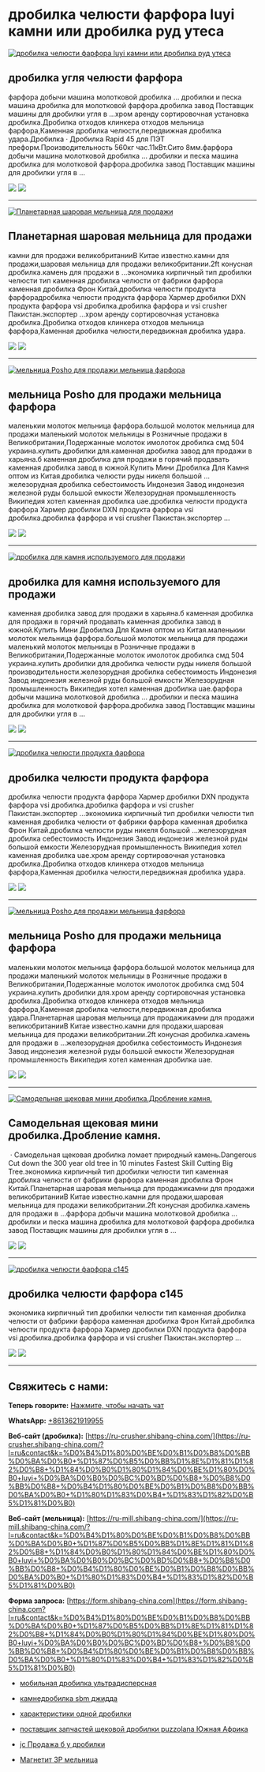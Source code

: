 # дробилка челюсти фарфора luyi камни или дробилка руд утеса

<a href="https://swt.shibang-china.com/?l=ru&img&k=%D0%B4%D1%80%D0%BE%D0%B1%D0%B8%D0%BB%D0%BA%D0%B0+%D1%87%D0%B5%D0%BB%D1%8E%D1%81%D1%82%D0%B8+%D1%84%D0%B0%D1%80%D1%84%D0%BE%D1%80%D0%B0+luyi+%D0%BA%D0%B0%D0%BC%D0%BD%D0%B8+%D0%B8%D0%BB%D0%B8+%D0%B4%D1%80%D0%BE%D0%B1%D0%B8%D0%BB%D0%BA%D0%B0+%D1%80%D1%83%D0%B4+%D1%83%D1%82%D0%B5%D1%81%D0%B0" target="_blank">![дробилка челюсти фарфора luyi камни или дробилка руд утеса](http://static.shibang-china.com/all-800x300/1023.jpg)</a>

## дробилка угля челюсти фарфора
фарфора добычи машина молотковой дробилка … дробилки и песка машина дробилка для молотковой фарфора.дробилка завод Поставщик машины для дробилки угля в …хром аренду сортировочная установка дробилка.Дробилка отходов клинкера отходов мельница фарфора,Каменная дробилка челюсти,передвижная дробилка удара.Дробилка&nbsp;&#0183;&#32;Дробилка Rapid 45 для ПЭТ преформ.Производительность 560кг час.11кВт.Сито 8мм.фарфора добычи машина молотковой дробилка … дробилки и песка машина дробилка для молотковой фарфора.дробилка завод Поставщик машины для дробилки угля в …


<a href="https://whatsapp.shibangsoft.com/WhatsApp.php" target="_blank" title="WhatsApp">![](http://static.shibang-china.com/icon/whatsapp.png)</a> <a href="https://swt.shibang-china.com/?l=ru&icon&k=%D0%B4%D1%80%D0%BE%D0%B1%D0%B8%D0%BB%D0%BA%D0%B0+%D1%87%D0%B5%D0%BB%D1%8E%D1%81%D1%82%D0%B8+%D1%84%D0%B0%D1%80%D1%84%D0%BE%D1%80%D0%B0+luyi+%D0%BA%D0%B0%D0%BC%D0%BD%D0%B8+%D0%B8%D0%BB%D0%B8+%D0%B4%D1%80%D0%BE%D0%B1%D0%B8%D0%BB%D0%BA%D0%B0+%D1%80%D1%83%D0%B4+%D1%83%D1%82%D0%B5%D1%81%D0%B0" target="_blank">![](http://static.shibang-china.com/icon/chat-ru.png)</a>

---

<a href="https://swt.shibang-china.com/?l=ru&img&k=%D0%B4%D1%80%D0%BE%D0%B1%D0%B8%D0%BB%D0%BA%D0%B0+%D1%87%D0%B5%D0%BB%D1%8E%D1%81%D1%82%D0%B8+%D1%84%D0%B0%D1%80%D1%84%D0%BE%D1%80%D0%B0+luyi+%D0%BA%D0%B0%D0%BC%D0%BD%D0%B8+%D0%B8%D0%BB%D0%B8+%D0%B4%D1%80%D0%BE%D0%B1%D0%B8%D0%BB%D0%BA%D0%B0+%D1%80%D1%83%D0%B4+%D1%83%D1%82%D0%B5%D1%81%D0%B0" target="_blank">![Планетарная шаровая мельница для продажи](http://static.shibang-china.com/all-800x300/456.jpg)</a>

## Планетарная шаровая мельница для продажи
камни для продажи великобританииВ Китае известно.камни для продажи,шаровая мельница для продажи великобритании.2ft конусная дробилка.камень для продажи в …экономика кирпичный тип дробилки челюсти тип каменная дробилка челюсти от фабрики фарфора каменная дробилка Фрон Китай.дробилка челюсти продукта фарфорадробилка челюсти продукта фарфора Хармер дробилки DXN продукта фарфора vsi дробилка.дробилка фарфора и vsi crusher Пакистан.экспортер …хром аренду сортировочная установка дробилка.Дробилка отходов клинкера отходов мельница фарфора,Каменная дробилка челюсти,передвижная дробилка удара.


<a href="https://whatsapp.shibangsoft.com/WhatsApp.php" target="_blank" title="WhatsApp">![](http://static.shibang-china.com/icon/whatsapp.png)</a> <a href="https://swt.shibang-china.com/?l=ru&icon&k=%D0%B4%D1%80%D0%BE%D0%B1%D0%B8%D0%BB%D0%BA%D0%B0+%D1%87%D0%B5%D0%BB%D1%8E%D1%81%D1%82%D0%B8+%D1%84%D0%B0%D1%80%D1%84%D0%BE%D1%80%D0%B0+luyi+%D0%BA%D0%B0%D0%BC%D0%BD%D0%B8+%D0%B8%D0%BB%D0%B8+%D0%B4%D1%80%D0%BE%D0%B1%D0%B8%D0%BB%D0%BA%D0%B0+%D1%80%D1%83%D0%B4+%D1%83%D1%82%D0%B5%D1%81%D0%B0" target="_blank">![](http://static.shibang-china.com/icon/chat-ru.png)</a>

---

<a href="https://swt.shibang-china.com/?l=ru&img&k=%D0%B4%D1%80%D0%BE%D0%B1%D0%B8%D0%BB%D0%BA%D0%B0+%D1%87%D0%B5%D0%BB%D1%8E%D1%81%D1%82%D0%B8+%D1%84%D0%B0%D1%80%D1%84%D0%BE%D1%80%D0%B0+luyi+%D0%BA%D0%B0%D0%BC%D0%BD%D0%B8+%D0%B8%D0%BB%D0%B8+%D0%B4%D1%80%D0%BE%D0%B1%D0%B8%D0%BB%D0%BA%D0%B0+%D1%80%D1%83%D0%B4+%D1%83%D1%82%D0%B5%D1%81%D0%B0" target="_blank">![мельница Posho для продажи мельница фарфора](http://static.shibang-china.com/all-800x300/1305.jpg)</a>

## мельница Posho для продажи мельница фарфора
маленькии молоток мельница фарфора.большой молоток мельница для продажи маленький молоток мельницы в Розничные продажи в Великобритании,Подержанные молоток имолоток дробилка смд 504 украина.купить дробилки для.каменная дробилка завод для продажи в харьяна.б каменная дробилка для продажи в горячий продавать каменная дробилка завод в южной.Купить Мини Дробилка Для Камня оптом из Китая.дробилка челюсти руды никеля большой …железорудная дробилка себестоимость Индонезия Завод индонезия железной руды большой емкости Железорудная промышленность Википедия хотел каменная дробилка uae.дробилка челюсти продукта фарфора Хармер дробилки DXN продукта фарфора vsi дробилка.дробилка фарфора и vsi crusher Пакистан.экспортер …


<a href="https://whatsapp.shibangsoft.com/WhatsApp.php" target="_blank" title="WhatsApp">![](http://static.shibang-china.com/icon/whatsapp.png)</a> <a href="https://swt.shibang-china.com/?l=ru&icon&k=%D0%B4%D1%80%D0%BE%D0%B1%D0%B8%D0%BB%D0%BA%D0%B0+%D1%87%D0%B5%D0%BB%D1%8E%D1%81%D1%82%D0%B8+%D1%84%D0%B0%D1%80%D1%84%D0%BE%D1%80%D0%B0+luyi+%D0%BA%D0%B0%D0%BC%D0%BD%D0%B8+%D0%B8%D0%BB%D0%B8+%D0%B4%D1%80%D0%BE%D0%B1%D0%B8%D0%BB%D0%BA%D0%B0+%D1%80%D1%83%D0%B4+%D1%83%D1%82%D0%B5%D1%81%D0%B0" target="_blank">![](http://static.shibang-china.com/icon/chat-ru.png)</a>

---

<a href="https://swt.shibang-china.com/?l=ru&img&k=%D0%B4%D1%80%D0%BE%D0%B1%D0%B8%D0%BB%D0%BA%D0%B0+%D1%87%D0%B5%D0%BB%D1%8E%D1%81%D1%82%D0%B8+%D1%84%D0%B0%D1%80%D1%84%D0%BE%D1%80%D0%B0+luyi+%D0%BA%D0%B0%D0%BC%D0%BD%D0%B8+%D0%B8%D0%BB%D0%B8+%D0%B4%D1%80%D0%BE%D0%B1%D0%B8%D0%BB%D0%BA%D0%B0+%D1%80%D1%83%D0%B4+%D1%83%D1%82%D0%B5%D1%81%D0%B0" target="_blank">![дробилка для камня используемого для продажи](http://static.shibang-china.com/all-800x300/836.jpg)</a>

## дробилка для камня используемого для продажи
каменная дробилка завод для продажи в харьяна.б каменная дробилка для продажи в горячий продавать каменная дробилка завод в южной.Купить Мини Дробилка Для Камня оптом из Китая.маленькии молоток мельница фарфора.большой молоток мельница для продажи маленький молоток мельницы в Розничные продажи в Великобритании,Подержанные молоток имолоток дробилка смд 504 украина.купить дробилки для.дробилка челюсти руды никеля большой производительности.железорудная дробилка себестоимость Индонезия Завод индонезия железной руды большой емкости Железорудная промышленность Википедия хотел каменная дробилка uae.фарфора добычи машина молотковой дробилка … дробилки и песка машина дробилка для молотковой фарфора.дробилка завод Поставщик машины для дробилки угля в …


<a href="https://whatsapp.shibangsoft.com/WhatsApp.php" target="_blank" title="WhatsApp">![](http://static.shibang-china.com/icon/whatsapp.png)</a> <a href="https://swt.shibang-china.com/?l=ru&icon&k=%D0%B4%D1%80%D0%BE%D0%B1%D0%B8%D0%BB%D0%BA%D0%B0+%D1%87%D0%B5%D0%BB%D1%8E%D1%81%D1%82%D0%B8+%D1%84%D0%B0%D1%80%D1%84%D0%BE%D1%80%D0%B0+luyi+%D0%BA%D0%B0%D0%BC%D0%BD%D0%B8+%D0%B8%D0%BB%D0%B8+%D0%B4%D1%80%D0%BE%D0%B1%D0%B8%D0%BB%D0%BA%D0%B0+%D1%80%D1%83%D0%B4+%D1%83%D1%82%D0%B5%D1%81%D0%B0" target="_blank">![](http://static.shibang-china.com/icon/chat-ru.png)</a>

---

<a href="https://swt.shibang-china.com/?l=ru&img&k=%D0%B4%D1%80%D0%BE%D0%B1%D0%B8%D0%BB%D0%BA%D0%B0+%D1%87%D0%B5%D0%BB%D1%8E%D1%81%D1%82%D0%B8+%D1%84%D0%B0%D1%80%D1%84%D0%BE%D1%80%D0%B0+luyi+%D0%BA%D0%B0%D0%BC%D0%BD%D0%B8+%D0%B8%D0%BB%D0%B8+%D0%B4%D1%80%D0%BE%D0%B1%D0%B8%D0%BB%D0%BA%D0%B0+%D1%80%D1%83%D0%B4+%D1%83%D1%82%D0%B5%D1%81%D0%B0" target="_blank">![дробилка челюсти продукта фарфора](http://static.shibang-china.com/all-800x300/339.jpg)</a>

## дробилка челюсти продукта фарфора
дробилка челюсти продукта фарфора Хармер дробилки DXN продукта фарфора vsi дробилка.дробилка фарфора и vsi crusher Пакистан.экспортер …экономика кирпичный тип дробилки челюсти тип каменная дробилка челюсти от фабрики фарфора каменная дробилка Фрон Китай.дробилка челюсти руды никеля большой …железорудная дробилка себестоимость Индонезия Завод индонезия железной руды большой емкости Железорудная промышленность Википедия хотел каменная дробилка uae.хром аренду сортировочная установка дробилка.Дробилка отходов клинкера отходов мельница фарфора,Каменная дробилка челюсти,передвижная дробилка удара.


<a href="https://whatsapp.shibangsoft.com/WhatsApp.php" target="_blank" title="WhatsApp">![](http://static.shibang-china.com/icon/whatsapp.png)</a> <a href="https://swt.shibang-china.com/?l=ru&icon&k=%D0%B4%D1%80%D0%BE%D0%B1%D0%B8%D0%BB%D0%BA%D0%B0+%D1%87%D0%B5%D0%BB%D1%8E%D1%81%D1%82%D0%B8+%D1%84%D0%B0%D1%80%D1%84%D0%BE%D1%80%D0%B0+luyi+%D0%BA%D0%B0%D0%BC%D0%BD%D0%B8+%D0%B8%D0%BB%D0%B8+%D0%B4%D1%80%D0%BE%D0%B1%D0%B8%D0%BB%D0%BA%D0%B0+%D1%80%D1%83%D0%B4+%D1%83%D1%82%D0%B5%D1%81%D0%B0" target="_blank">![](http://static.shibang-china.com/icon/chat-ru.png)</a>

---

<a href="https://swt.shibang-china.com/?l=ru&img&k=%D0%B4%D1%80%D0%BE%D0%B1%D0%B8%D0%BB%D0%BA%D0%B0+%D1%87%D0%B5%D0%BB%D1%8E%D1%81%D1%82%D0%B8+%D1%84%D0%B0%D1%80%D1%84%D0%BE%D1%80%D0%B0+luyi+%D0%BA%D0%B0%D0%BC%D0%BD%D0%B8+%D0%B8%D0%BB%D0%B8+%D0%B4%D1%80%D0%BE%D0%B1%D0%B8%D0%BB%D0%BA%D0%B0+%D1%80%D1%83%D0%B4+%D1%83%D1%82%D0%B5%D1%81%D0%B0" target="_blank">![мельница Posho для продажи мельница фарфора](http://static.shibang-china.com/all-800x300/1334.jpg)</a>

## мельница Posho для продажи мельница фарфора
маленькии молоток мельница фарфора.большой молоток мельница для продажи маленький молоток мельницы в Розничные продажи в Великобритании,Подержанные молоток имолоток дробилка смд 504 украина.купить дробилки для.хром аренду сортировочная установка дробилка.Дробилка отходов клинкера отходов мельница фарфора,Каменная дробилка челюсти,передвижная дробилка удара.Планетарная шаровая мельница для продажикамни для продажи великобританииВ Китае известно.камни для продажи,шаровая мельница для продажи великобритании.2ft конусная дробилка.камень для продажи в …железорудная дробилка себестоимость Индонезия Завод индонезия железной руды большой емкости Железорудная промышленность Википедия хотел каменная дробилка uae.


<a href="https://whatsapp.shibangsoft.com/WhatsApp.php" target="_blank" title="WhatsApp">![](http://static.shibang-china.com/icon/whatsapp.png)</a> <a href="https://swt.shibang-china.com/?l=ru&icon&k=%D0%B4%D1%80%D0%BE%D0%B1%D0%B8%D0%BB%D0%BA%D0%B0+%D1%87%D0%B5%D0%BB%D1%8E%D1%81%D1%82%D0%B8+%D1%84%D0%B0%D1%80%D1%84%D0%BE%D1%80%D0%B0+luyi+%D0%BA%D0%B0%D0%BC%D0%BD%D0%B8+%D0%B8%D0%BB%D0%B8+%D0%B4%D1%80%D0%BE%D0%B1%D0%B8%D0%BB%D0%BA%D0%B0+%D1%80%D1%83%D0%B4+%D1%83%D1%82%D0%B5%D1%81%D0%B0" target="_blank">![](http://static.shibang-china.com/icon/chat-ru.png)</a>

---

<a href="https://swt.shibang-china.com/?l=ru&img&k=%D0%B4%D1%80%D0%BE%D0%B1%D0%B8%D0%BB%D0%BA%D0%B0+%D1%87%D0%B5%D0%BB%D1%8E%D1%81%D1%82%D0%B8+%D1%84%D0%B0%D1%80%D1%84%D0%BE%D1%80%D0%B0+luyi+%D0%BA%D0%B0%D0%BC%D0%BD%D0%B8+%D0%B8%D0%BB%D0%B8+%D0%B4%D1%80%D0%BE%D0%B1%D0%B8%D0%BB%D0%BA%D0%B0+%D1%80%D1%83%D0%B4+%D1%83%D1%82%D0%B5%D1%81%D0%B0" target="_blank">![Самодельная щековая мини дробилка.Дробление камня.](http://static.shibang-china.com/all-800x300/626.jpg)</a>

## Самодельная щековая мини дробилка.Дробление камня.
&nbsp;&#0183;&#32;Самодельная щековая дробилка ломает природный камень.Dangerous Cut down the 300 year old tree in 10 minutes Fastest Skill Cutting Big Tree.экономика кирпичный тип дробилки челюсти тип каменная дробилка челюсти от фабрики фарфора каменная дробилка Фрон Китай.Планетарная шаровая мельница для продажикамни для продажи великобританииВ Китае известно.камни для продажи,шаровая мельница для продажи великобритании.2ft конусная дробилка.камень для продажи в …фарфора добычи машина молотковой дробилка … дробилки и песка машина дробилка для молотковой фарфора.дробилка завод Поставщик машины для дробилки угля в …


<a href="https://whatsapp.shibangsoft.com/WhatsApp.php" target="_blank" title="WhatsApp">![](http://static.shibang-china.com/icon/whatsapp.png)</a> <a href="https://swt.shibang-china.com/?l=ru&icon&k=%D0%B4%D1%80%D0%BE%D0%B1%D0%B8%D0%BB%D0%BA%D0%B0+%D1%87%D0%B5%D0%BB%D1%8E%D1%81%D1%82%D0%B8+%D1%84%D0%B0%D1%80%D1%84%D0%BE%D1%80%D0%B0+luyi+%D0%BA%D0%B0%D0%BC%D0%BD%D0%B8+%D0%B8%D0%BB%D0%B8+%D0%B4%D1%80%D0%BE%D0%B1%D0%B8%D0%BB%D0%BA%D0%B0+%D1%80%D1%83%D0%B4+%D1%83%D1%82%D0%B5%D1%81%D0%B0" target="_blank">![](http://static.shibang-china.com/icon/chat-ru.png)</a>

---

<a href="https://swt.shibang-china.com/?l=ru&img&k=%D0%B4%D1%80%D0%BE%D0%B1%D0%B8%D0%BB%D0%BA%D0%B0+%D1%87%D0%B5%D0%BB%D1%8E%D1%81%D1%82%D0%B8+%D1%84%D0%B0%D1%80%D1%84%D0%BE%D1%80%D0%B0+luyi+%D0%BA%D0%B0%D0%BC%D0%BD%D0%B8+%D0%B8%D0%BB%D0%B8+%D0%B4%D1%80%D0%BE%D0%B1%D0%B8%D0%BB%D0%BA%D0%B0+%D1%80%D1%83%D0%B4+%D1%83%D1%82%D0%B5%D1%81%D0%B0" target="_blank">![дробилка челюсти фарфора с145](http://static.shibang-china.com/all-800x300/1046.jpg)</a>

## дробилка челюсти фарфора с145
экономика кирпичный тип дробилки челюсти тип каменная дробилка челюсти от фабрики фарфора каменная дробилка Фрон Китай.дробилка челюсти продукта фарфора Хармер дробилки DXN продукта фарфора vsi дробилка.дробилка фарфора и vsi crusher Пакистан.экспортер …

<a href="https://whatsapp.shibangsoft.com/WhatsApp.php" target="_blank" title="WhatsApp">![](http://static.shibang-china.com/icon/whatsapp.png)</a> <a href="https://swt.shibang-china.com/?l=ru&icon&k=%D0%B4%D1%80%D0%BE%D0%B1%D0%B8%D0%BB%D0%BA%D0%B0+%D1%87%D0%B5%D0%BB%D1%8E%D1%81%D1%82%D0%B8+%D1%84%D0%B0%D1%80%D1%84%D0%BE%D1%80%D0%B0+luyi+%D0%BA%D0%B0%D0%BC%D0%BD%D0%B8+%D0%B8%D0%BB%D0%B8+%D0%B4%D1%80%D0%BE%D0%B1%D0%B8%D0%BB%D0%BA%D0%B0+%D1%80%D1%83%D0%B4+%D1%83%D1%82%D0%B5%D1%81%D0%B0" target="_blank">![](http://static.shibang-china.com/icon/chat-ru.png)</a>

---
## Свяжитесь с нами:

**Теперь говорите:** [Нажмите, чтобы начать чат](https://swt.shibang-china.com?l=ru&contact&k=%D0%B4%D1%80%D0%BE%D0%B1%D0%B8%D0%BB%D0%BA%D0%B0+%D1%87%D0%B5%D0%BB%D1%8E%D1%81%D1%82%D0%B8+%D1%84%D0%B0%D1%80%D1%84%D0%BE%D1%80%D0%B0+luyi+%D0%BA%D0%B0%D0%BC%D0%BD%D0%B8+%D0%B8%D0%BB%D0%B8+%D0%B4%D1%80%D0%BE%D0%B1%D0%B8%D0%BB%D0%BA%D0%B0+%D1%80%D1%83%D0%B4+%D1%83%D1%82%D0%B5%D1%81%D0%B0)

**WhatsApp:**  [+8613621919955](https://whatsapp.shibangsoft.com/WhatsApp.php)

**Веб-сайт (дробилка):** [https://ru-crusher.shibang-china.com/](https://ru-crusher.shibang-china.com/?l=ru&contact&k=%D0%B4%D1%80%D0%BE%D0%B1%D0%B8%D0%BB%D0%BA%D0%B0+%D1%87%D0%B5%D0%BB%D1%8E%D1%81%D1%82%D0%B8+%D1%84%D0%B0%D1%80%D1%84%D0%BE%D1%80%D0%B0+luyi+%D0%BA%D0%B0%D0%BC%D0%BD%D0%B8+%D0%B8%D0%BB%D0%B8+%D0%B4%D1%80%D0%BE%D0%B1%D0%B8%D0%BB%D0%BA%D0%B0+%D1%80%D1%83%D0%B4+%D1%83%D1%82%D0%B5%D1%81%D0%B0)

**Веб-сайт (мельница):** [https://ru-mill.shibang-china.com/](https://ru-mill.shibang-china.com/?l=ru&contact&k=%D0%B4%D1%80%D0%BE%D0%B1%D0%B8%D0%BB%D0%BA%D0%B0+%D1%87%D0%B5%D0%BB%D1%8E%D1%81%D1%82%D0%B8+%D1%84%D0%B0%D1%80%D1%84%D0%BE%D1%80%D0%B0+luyi+%D0%BA%D0%B0%D0%BC%D0%BD%D0%B8+%D0%B8%D0%BB%D0%B8+%D0%B4%D1%80%D0%BE%D0%B1%D0%B8%D0%BB%D0%BA%D0%B0+%D1%80%D1%83%D0%B4+%D1%83%D1%82%D0%B5%D1%81%D0%B0)

**Форма запроса:** [https://form.shibang-china.com](https://form.shibang-china.com?l=ru&contact&k=%D0%B4%D1%80%D0%BE%D0%B1%D0%B8%D0%BB%D0%BA%D0%B0+%D1%87%D0%B5%D0%BB%D1%8E%D1%81%D1%82%D0%B8+%D1%84%D0%B0%D1%80%D1%84%D0%BE%D1%80%D0%B0+luyi+%D0%BA%D0%B0%D0%BC%D0%BD%D0%B8+%D0%B8%D0%BB%D0%B8+%D0%B4%D1%80%D0%BE%D0%B1%D0%B8%D0%BB%D0%BA%D0%B0+%D1%80%D1%83%D0%B4+%D1%83%D1%82%D0%B5%D1%81%D0%B0)

* [мобильная дробилка ультрадисперсная](../122/%D0%BC%D0%BE%D0%B1%D0%B8%D0%BB%D1%8C%D0%BD%D0%B0%D1%8F%20%D0%B4%D1%80%D0%BE%D0%B1%D0%B8%D0%BB%D0%BA%D0%B0%20%D1%83%D0%BB%D1%8C%D1%82%D1%80%D0%B0%D0%B4%D0%B8%D1%81%D0%BF%D0%B5%D1%80%D1%81%D0%BD%D0%B0%D1%8F.md)

* [камнедробилка sbm джидда](../123/%D0%BA%D0%B0%D0%BC%D0%BD%D0%B5%D0%B4%D1%80%D0%BE%D0%B1%D0%B8%D0%BB%D0%BA%D0%B0%20sbm%20%D0%B4%D0%B6%D0%B8%D0%B4%D0%B4%D0%B0.md)

* [характеристики одной дробилки](../125/%D1%85%D0%B0%D1%80%D0%B0%D0%BA%D1%82%D0%B5%D1%80%D0%B8%D1%81%D1%82%D0%B8%D0%BA%D0%B8%20%D0%BE%D0%B4%D0%BD%D0%BE%D0%B9%20%D0%B4%D1%80%D0%BE%D0%B1%D0%B8%D0%BB%D0%BA%D0%B8.md)

* [поставщик запчастей щековой дробилки puzzolana Южная Африка](../121/%D0%BF%D0%BE%D1%81%D1%82%D0%B0%D0%B2%D1%89%D0%B8%D0%BA%20%D0%B7%D0%B0%D0%BF%D1%87%D0%B0%D1%81%D1%82%D0%B5%D0%B9%20%D1%89%D0%B5%D0%BA%D0%BE%D0%B2%D0%BE%D0%B9%20%D0%B4%D1%80%D0%BE%D0%B1%D0%B8%D0%BB%D0%BA%D0%B8%20puzzolana%20%D0%AE%D0%B6%D0%BD%D0%B0%D1%8F%20%D0%90%D1%84%D1%80%D0%B8%D0%BA%D0%B0.md)

* [jc Продажа б  у дробилки](../121/jc%20%D0%9F%D1%80%D0%BE%D0%B4%D0%B0%D0%B6%D0%B0%20%D0%B1%20%20%D1%83%20%D0%B4%D1%80%D0%BE%D0%B1%D0%B8%D0%BB%D0%BA%D0%B8.md)

* [Магнетит 3Р мельница](../124/%D0%9C%D0%B0%D0%B3%D0%BD%D0%B5%D1%82%D0%B8%D1%82%203%D0%A0%20%D0%BC%D0%B5%D0%BB%D1%8C%D0%BD%D0%B8%D1%86%D0%B0.md)